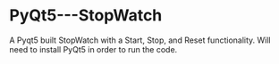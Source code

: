 # PyQt5---StopWatch
A Pyqt5 built StopWatch with a Start, Stop, and Reset functionality. Will need to install PyQt5 in order to run the code.
